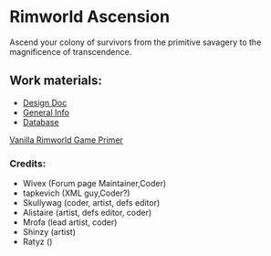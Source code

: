 # Rimworld Ascension
Ascend your colony of survivors from the primitive savagery to the magnificence of transcendence.

## Work materials:
*	[Design Doc](https://docs.google.com/document/d/1zmsKa3wvsp46hyj6O8B9oNbovq1e8GhW4gKBfRWfTW0/edit?usp=sharing "General mod concept, rules and landmarks. Summarized view on it's final form.")
*	[General Info](https://docs.google.com/spreadsheets/d/1ArhduYV2OyyMPocvEpR2jwmKfMpo0ZBP2fyMlT75XM4/edit?usp=sharing "Implemented features, research tree and implemented mods list")
*	[Database](https://docs.google.com/spreadsheets/d/1GWdXpsvWhbrTpQGCtf2dzW-NKYoW4wV_Z-cigJmmKgE/edit?usp=sharing "Contains lists of things and all required parameters for content balancing")


[Vanilla Rimworld Game Primer](https://docs.google.com/document/d/1pIZyKif0bFbBWten4drrm7kfSSfvBoJPgG9-ywfN8j8/pub "Used to preserve the Rimworld atmosphere")

### Credits:
*	Wivex (Forum page Maintainer,Coder)
*	tapkevich (XML guy,Coder?)
*	Skullywag (coder, artist, defs editor)
*	Alistaire (artist, defs editor, coder)
*	Mrofa (lead artist, coder)
*	Shinzy (artist)
*	Ratyz ()